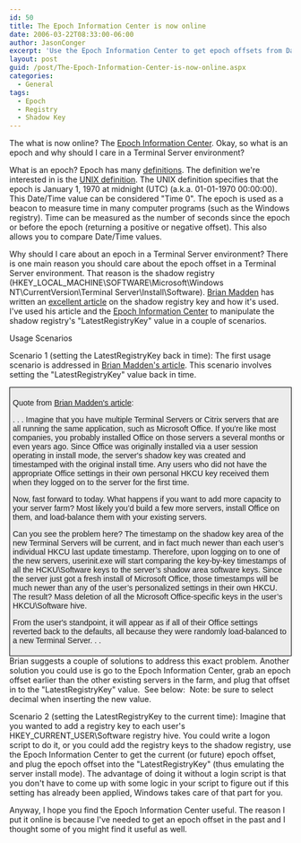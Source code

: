 ```yaml
---
id: 50
title: The Epoch Information Center is now online
date: 2006-03-22T08:33:00-06:00
author: JasonConger
excerpt: 'Use the Epoch Information Center to get epoch offsets from Date/Time values, or get Date/Time values from an epoch offset.  This information is useful for things like manipulating the Terminal Server shadow registry.'
layout: post
guid: /post/The-Epoch-Information-Center-is-now-online.aspx
categories:
  - General
tags:
  - Epoch
  - Registry
  - Shadow Key
---
```

The what is now online? The <a href="https://www.epochconverter.com/">Epoch Information Center</a>. Okay, so what is an epoch and why should I care in a Terminal Server environment?

<span class="heading">What is an epoch?</span>
Epoch has many <a href="http://dictionary.reference.com/search?q=epoch" target="_blank" rel="noopener">definitions</a>. The definition we're interested in is the <a href="http://en.wikipedia.org/wiki/Unix_epoch" target="_blank" rel="noopener">UNIX definition</a>. The UNIX definition specifies that the epoch is January 1, 1970 at midnight (UTC) (a.k.a. 01-01-1970 00:00:00). This Date/Time value can be considered "Time 0". The epoch is used as a beacon to measure time in many computer programs (such as the Windows registry). Time can be measured as the number of seconds since the epoch or before the epoch (returning a positive or negative offset). This also allows you to compare Date/Time values.

<span class="heading">Why should I care about an epoch in a Terminal Server environment?</span>
There is one main reason you should care about the epoch offset in a Terminal Server environment. That reason is the shadow registry (HKEY_LOCAL_MACHINE\SOFTWARE\Microsoft\Windows NT\CurrentVersion\Terminal Server\Install\Software). <a href="http://www.brianmadden.com" target="_blank" rel="noopener">Brian Madden</a> has written an <a href="http://www.brianmadden.com/content/content.asp?id=224" target="_blank" rel="noopener">excellent article</a> on the shadow registry key and how it's used. I've used his article and the <a href="https://www.epochconverter.com/">Epoch Information Center</a> to manipulate the shadow registry's "LatestRegistryKey" value in a couple of scenarios.

<span class="heading">Usage Scenarios</span>

<span class="heading">Scenario 1 (setting the LatestRegistryKey back in time):</span>
The first usage scenario is addressed in <a href="http://www.brianmadden.com/content/content.asp?id=224" target="_blank" rel="noopener">Brian Madden's article</a>. This scenario involves setting the "LatestRegistryKey" value back in time.
<div style="border: 1px solid #000; padding: 5px; background-color: #ececec; font-family: Arial, Sans-Serif;">

Quote from <a href="http://www.brianmadden.com/content/content.asp?id=224" target="_blank" rel="noopener">Brian Madden's article</a>:

. . . Imagine that you have multiple Terminal Servers or Citrix servers that are all running the same application, such as Microsoft Office. If you're like most companies, you probably installed Office on those servers a several months or even years ago. Since Office was originally installed via a user session operating in install mode, the server's shadow key was created and timestamped with the original install time. Any users who did not have the appropriate Office settings in their own personal HKCU key received them when they logged on to the server for the first time.

Now, fast forward to today. What happens if you want to add more capacity to your server farm? Most likely you’d build a few more servers, install Office on them, and load-balance them with your existing servers.

Can you see the problem here? The timestamp on the shadow key area of the new Terminal Servers will be current, and in fact much newer than each user’s individual HKCU last update timestamp. Therefore, upon logging on to one of the new servers, userinit.exe will start comparing the key-by-key timestamps of all the HCKU\Software keys to the server’s shadow area software keys. Since the server just got a fresh install of Microsoft Office, those timestamps will be much newer than any of the user’s personalized settings in their own HKCU. The result? Mass deletion of all the Microsoft Office-specific keys in the user’s HKCU\Software hive.

From the user's standpoint, it will appear as if all of their Office settings reverted back to the defaults, all because they were randomly load-balanced to a new Terminal Server. . .

</div>
Brian suggests a couple of solutions to address this exact problem. Another solution you could use is go to the Epoch Information Center, grab an epoch offset earlier than the other existing servers in the farm, and plug that offset in to the "LatestRegistryKey" value.  See below:

<img src="http://www.jasonconger.com/images/articleImages/EpochInformationCenter/LatestRegistryKey.gif" alt="" />
Note: be sure to select decimal when inserting the new value.

<span class="heading">Scenario 2 (setting the LatestRegistryKey to the current time):</span>
Imagine that you wanted to add a registry key to each user's HKEY_CURRENT_USER\Software registry hive. You could write a logon script to do it, or you could add the registry keys to the shadow registry, use the Epoch Information Center to get the current (or future) epoch offset, and plug the epoch offset into the "LatestRegistryKey" (thus emulating the server install mode). The advantage of doing it without a login script is that you don't have to come up with some logic in your script to figure out if this setting has already been applied, Windows takes care of that part for you.

Anyway, I hope you find the Epoch Information Center useful. The reason I put it online is because I've needed to get an epoch offset in the past and I thought some of you might find it useful as well.